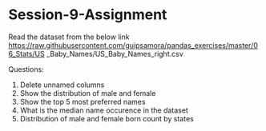 # Session-9-Assignment
Read the dataset from the below link
https://raw.githubusercontent.com/guipsamora/pandas_exercises/master/06_Stats/US
_Baby_Names/US_Baby_Names_right.csv

Questions:
1. Delete unnamed columns
2. Show the distribution of male and female
3. Show the top 5 most preferred names
4. What is the median name occurence in the dataset
5. Distribution of male and female born count by states
